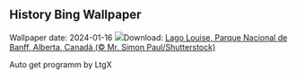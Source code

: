 ## History Bing Wallpaper
Wallpaper date: 2024-01-16
![](https://www.bing.com/th?id=OHR.LakeLouise_ES-ES1691998822_UHD.jpg&w=1000)Download: [Lago Louise, Parque Nacional de Banff, Alberta, Canadá (© Mr. Simon Paul/Shutterstock)](https://www.bing.com/th?id=OHR.LakeLouise_ES-ES1691998822_UHD.jpg)

Auto get programm by LtgX
